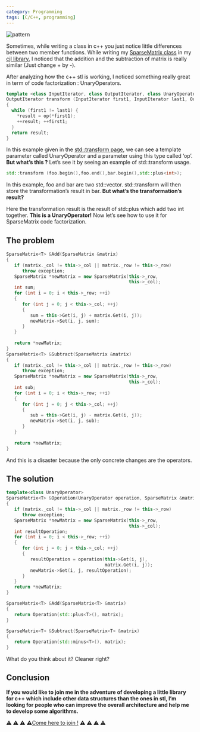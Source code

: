 ```yaml
---
category: Programming
tags: [C/C++, programming]
---
```


![pattern](https://images.pexels.com/photos/430207/pexels-photo-430207.jpeg?auto=compress&cs=tinysrgb&dpr=2&h=750&w=1260)

Sometimes, while writing a class in c++ you just notice little differences between two member functions. While writing my [SparseMatrix class](https://github.com/Clement-Jean/CsJourney/blob/master/CsJourney/SparseMatrix.h) in my [cjl library](https://github.com/Clement-Jean/CsJourney), I noticed that the addition and the subtraction of matrix is really similar (Just change + by -).

After analyzing how the c++ stl is working, I noticed something really great in term of code factorization : UnaryOperators.

``` cpp
template <class InputIterator, class OutputIterator, class UnaryOperator>
OutputIterator transform (InputIterator first1, InputIterator last1, OutputIterator result, UnaryOperator op)
{
  while (first1 != last1) {
    *result = op(*first1);
    ++result; ++first1;
  }
  return result;
}
```

In this example given in the [std::transform page](http://www.cplusplus.com/reference/algorithm/transform/), we can see a template parameter called UnaryOperator and a parameter using this type called ‘op’. **But what’s this ?** Let’s see it by seeing an example of std::transform usage.

``` cpp
std::transform (foo.begin(),foo.end(),bar.begin(),std::plus<int>);
```

In this example, foo and bar are two std::vector<int>. std::transform will then store the transformation’s result in bar. **But what’s the transformation’s result?**

Here the transformation result is the result of std::plus<int> which add two int together. **This is a UnaryOperator!** Now let’s see how to use it for SparseMatrix code factorization.

## The problem

``` cpp
SparseMatrix<T> &Add(SparseMatrix &matrix)
{
   if (matrix._col != this->_col || matrix._row != this->_row)
      throw exception;
   SparseMatrix *newMatrix = new SparseMatrix(this->_row,
                                              this->_col);
   int sum;
   for (int i = 0; i < this->_row; ++i)
   {
      for (int j = 0; j < this->_col; ++j)
      {
         sum = this->Get(i, j) + matrix.Get(i, j));
         newMatrix->Set(i, j, sum);
      }
   }
   
   return *newMatrix;
}
SparseMatrix<T> &Subtract(SparseMatrix &matrix)
{
   if (matrix._col != this->_col || matrix._row != this->_row)
      throw exception;
   SparseMatrix *newMatrix = new SparseMatrix(this->_row,
                                              this->_col);
   int sub;
   for (int i = 0; i < this->_row; ++i)
   {
      for (int j = 0; j < this->_col; ++j)
      {
         sub = this->Get(i, j) - matrix.Get(i, j));
         newMatrix->Set(i, j, sub);
      }
   }
   
   return *newMatrix;
}
```

And this is a disaster because the only concrete changes are the operators.

## The solution

``` cpp
template<class UnaryOperator>
SparseMatrix<T> &Operation(UnaryOperator operation, SparseMatrix &matrix)
{
   if (matrix._col != this->_col || matrix._row != this->_row)
      throw exception;
   SparseMatrix *newMatrix = new SparseMatrix(this->_row, 
                                              this->_col);
   int resultOperation;
   for (int i = 0; i < this->_row; ++i)
   {
      for (int j = 0; j < this->_col; ++j)
      {
         resultOperation = operation(this->Get(i, j),
                                     matrix.Get(i, j));
         newMatrix->Set(i, j, resultOperation);
      }
   }
   return *newMatrix;
}

SparseMatrix<T> &Add(SparseMatrix<T> &matrix)
{
   return Operation(std::plus<T>(), matrix);
}

SparseMatrix<T> &Subtract(SparseMatrix<T> &matrix)
{
   return Operation(std::minus<T>(), matrix);
}
```

What do you think about it? Cleaner right?

## Conclusion

**If you would like to join me in the adventure of developing a little library for c++ which include other data structures than the ones in stl, I’m looking for people who can improve the overall architecture and help me to develop some algorithms.**

⚠️ ⚠️ ⚠️ ⚠️[Come here to join !](https://github.com/Clement-Jean/CsJourney) ⚠️ ⚠️ ⚠️ ⚠️
